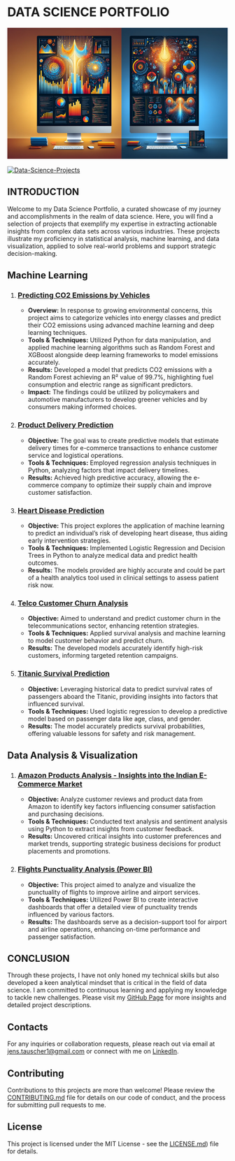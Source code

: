 # **DATA SCIENCE PORTFOLIO**

<img src="./images/wallpaper.png" alt="Alt-Text" width="100%" height="300px" />

[![Data-Science-Projects](https://img.shields.io/badge/Data_Science_Projects-GitHub_Page-%2300BFFF.svg)](https://jenst1234.github.io/datascience-portfolio.github.io/index.html)

## **INTRODUCTION**

Welcome to my Data Science Portfolio, a curated showcase of my journey and accomplishments in the realm of data science. Here, you will find a selection of projects that exemplify my expertise in extracting actionable insights from complex data sets across various industries. These projects illustrate my proficiency in statistical analysis, machine learning, and data visualization, applied to solve real-world problems and support strategic decision-making.

## **Machine Learning**

1. ### **[Predicting CO2 Emissions by Vehicles](https://github.com/jenst1234/Data_Science_Portfolio/tree/main/1%23%20Prediction%20of%20CO2%20Emissions%20by%20Vehicles)**
	- **Overview:** In response to growing environmental concerns, this project aims to categorize vehicles into energy classes and predict their CO2 emissions using advanced machine learning and deep learning techniques.
	- **Tools & Techniques:** Utilized Python for data manipulation, and applied machine learning algorithms such as Random Forest and XGBoost alongside deep learning frameworks to model emissions accurately.
	- **Results:** Developed a model that predicts CO2 emissions with a Random Forest achieving an R² value of 99.7%, highlighting fuel consumption and electric range as significant predictors.
	- **Impact:** The findings could be utilized by policymakers and automotive manufacturers to develop greener vehicles and by consumers making informed choices.

2. ### **[Product Delivery Prediction](https://github.com/jenst1234/Data_Science_Portfolio/tree/main/2%23%20Product%20Delivery%20Prediction)**
	- **Objective:** The goal was to create predictive models that estimate delivery times for e-commerce transactions to enhance customer service and logistical operations.
	- **Tools & Techniques:** Employed regression analysis techniques in Python, analyzing factors that impact delivery timelines.
	- **Results:** Achieved high predictive accuracy, allowing the e-commerce company to optimize their supply chain and improve customer satisfaction.

3. ### **[Heart Disease Prediction](https://github.com/jenst1234/Data_Science_Portfolio/tree/main/4%23%20Heart%20Disease%20Prediction)**
	- **Objective:** This project explores the application of machine learning to predict an individual’s risk of developing heart disease, thus aiding early intervention strategies.
	- **Tools & Techniques:** Implemented Logistic Regression and Decision Trees in Python to analyze medical data and predict health outcomes.
	- **Results:** The models provided are highly accurate and could be part of a health analytics tool used in clinical settings to assess patient risk now.

4. ### **[Telco Customer Churn Analysis](https://github.com/jenst1234/Data_Science_Portfolio/tree/main/5%23%20Telco%20Churn%20Analysis)**
	- **Objective:** Aimed to understand and predict customer churn in the telecommunications sector, enhancing retention strategies.
	- **Tools & Techniques:** Applied survival analysis and machine learning to model customer behavior and predict churn.
	- **Results:** The developed models accurately identify high-risk customers, informing targeted retention campaigns.

5. ### **[Titanic Survival Prediction](https://github.com/jenst1234/Data_Science_Portfolio/tree/main/3%23%20Titanic%20Survival%20Prediction)**
	- **Objective:** Leveraging historical data to predict survival rates of passengers aboard the Titanic, providing insights into factors that influenced survival.
	- **Tools & Techniques:** Used logistic regression to develop a predictive model based on passenger data like age, class, and gender.
	- **Results:** The model accurately predicts survival probabilities, offering valuable lessons for safety and risk management.

## **Data Analysis & Visualization**

1. ### **[Amazon Products Analysis - Insights into the Indian E-Commerce Market](https://github.com/jenst1234/Data_Science_Portfolio/tree/main/6%23%20Amazon%20Products%20Analysis)**
	- **Objective:** Analyze customer reviews and product data from Amazon to identify key factors influencing consumer satisfaction and purchasing decisions.
	- **Tools & Techniques:** Conducted text analysis and sentiment analysis using Python to extract insights from customer feedback.
	- **Results:** Uncovered critical insights into customer preferences and market trends, supporting strategic business decisions for product placements and promotions.

2. ### **[Flights Punctuality Analysis (Power BI)](https://github.com/jenst1234/Data_Science_Portfolio/tree/main/7%23%20Flights%20Punctuality%20Analysis)**
	- **Objective:** This project aimed to analyze and visualize the punctuality of flights to improve airline and airport services.
	- **Tools & Techniques:** Utilized Power BI to create interactive dashboards that offer a detailed view of punctuality trends influenced by various factors.
	- **Results:** The dashboards serve as a decision-support tool for airport and airline operations, enhancing on-time performance and passenger satisfaction.

## **CONCLUSION**

Through these projects, I have not only honed my technical skills but also developed a keen analytical mindset that is critical in the field of data science. I am committed to continuous learning and applying my knowledge to tackle new challenges. Please visit my [GitHub Page](https://jenst1234.github.io/datascience-portfolio.github.io/index.html) for more insights and detailed project descriptions.

## **Contacts**
For any inquiries or collaboration requests, please reach out via email at [jens.tauscher1@gmail.com](mailto:jens.tauscher1@gmail.com) or connect with me on [LinkedIn](https://www.linkedin.com/in/tauscher-jens/?locale=en_US).

## **Contributing**
Contributions to this projects are more than welcome! Please review the [CONTRIBUTING.md](https://github.com/jenst1234/Data_Science_Portfolio/blob/main/CONTRIBUTING.md) file for details on our code of conduct, and the process for submitting pull requests to me.

## **License**
This project is licensed under the MIT License - see the [LICENSE.md](https://github.com/jenst1234/Data_Science_Portfolio/blob/main/LICENSE.txt)) file for details.




